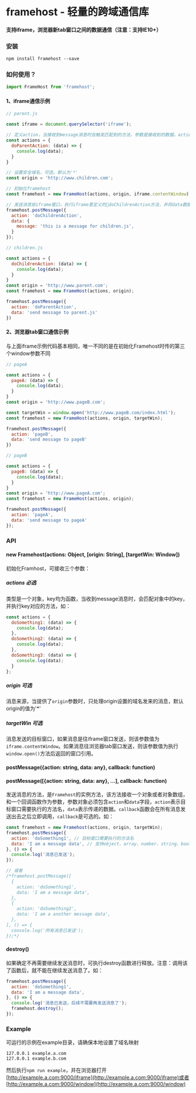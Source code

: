 # framehost - 轻量的跨域通信库

#### 支持iframe，浏览器新tab窗口之间的数据通信（注意：支持IE10+）

### 安装
```
npm install framehost --save
```

### 如何使用？
```javascript
import FrameHost from 'framehost';
```
#### 1、iframe通信示例
```javascript
// parent.js

const iframe = document.querySelector('iframe');

// 定义action，当接收到message消息时会触发匹配到的方法，参数是接收到的数据。action对象里可定义多个方法
const actions = {
  doParentAction: (data) => {
    console.log(data);
  }
}

// 设置安全域名，可选，默认为'*'
const origin = 'http://www.children.com';

// 初始化framehost
const framehost = new FrameHost(actions, origin, iframe.contentWindow);

// 发送消息给iframe窗口，执行iframe里定义的doChildrenAction方法，并将data数据传过去，data数据可以是object、number、string、boolean、array
framehost.postMessage({
  action: 'doChildrenAction',
  data: {
    message: 'this is a message for children.js',
  }
});
```

```javascript
// children.js

const actions = {
  doChildrenAction: (data) => {
    console.log(data);
  }
}
const origin = 'http://www.parent.com';
const framehost = new FrameHost(actions, origin);

framehost.postMessage({
  action: 'doParentAction',
  data: 'send message to parent.js'
})
```

#### 2、浏览器tab窗口通信示例
与上面iframe示例代码基本相同，唯一不同的是在初始化Framehost时传的第三个window参数不同
```javascript
// pageA

const actions = {
  pageA: (data) => {
    console.log(data);
  }
}
const origin = 'http://www.pageB.com';

const targetWin = window.open('http://www.pageB.com/index.html');
const framehost = new FrameHost(actions, origin, targetWin);

framehost.postMessage({
  action: 'pageB',
  data: 'send message to pageB'
})
```

```javascript
// pageB

const actions = {
  pageB: (data) => {
    console.log(data);
  }
}
const origin = 'http://www.pageA.com';
const framehost = new FrameHost(actions, origin);

framehost.postMessage({
  action: 'pageA',
  data: 'send message to pageA'
});
```

### API
#### new Framehost(actions: Object, [origin: String], [targetWin: Window])
初始化Framhost，可接收三个参数：

##### actions 必选
类型是一个对象，key均为函数，当收到message消息时，会匹配对象中的key，并执行key对应的方法，如：
```javascript
const actions = {
  doSomething1: (data) => {
    console.log(data);
  },
  doSomething2: (data) => {
    console.log(data);
  },
  doSomething3: (data) => {
    console.log(data);
  }
};
```

##### origin 可选
消息来源，当提供了`origin`参数时，只处理origin设置的域名发来的消息，默认origin的值为'*'

##### targetWin 可选
消息发送的目标窗口，如果消息是往iframe窗口发送，则该参数值为`iframe.contentWindow`。如果消息往浏览器tab窗口发送，则该参数值为执行`window.open()`方法后返回的窗口引用。

#### postMessage({action: string, data: any}, callback: function)
#### postMessage([{action: string, data: any}, ...], callback: function)
发送消息的方法，是`Framehost`的实例方法，该方法接收一个对象或者对象数组，和一个回调函数作为参数，参数对象必须包含`action`和`data`字段，`action`表示目标窗口需要执行的方法名，`data`表示传递的数据。`callback`函数会在所有消息发送出去之后立即调用，`callback`是可选的。如：
```javascript
const framehost = new Framehost(actions, origin, targetWin);
framehost.postMessage({
  action: 'doSomething1', // 目标窗口需要执行的方法名
  data: 'I am a message data', // 支持object、array、number、string、boolean
}, () => {
  console.log('消息已发送');
});

// 或者
/*framehost.postMessage([
  {
    action: 'doSomething1',
    data: 'I am a message data',
  },
  {
    action: 'doSomething2',
    data: 'I am a another message data',
  },
], () => {
  console.log('所有消息已发送');
});*/
```

#### destroy()
如果确定不再需要继续发送消息时，可执行destroy函数进行释放。注意：调用该了函数后，就不能在继续发送消息了。如：
```javascript
framehost.postMessage({
  action: 'doSomething1',
  data: 'I am a message data',
}, () => {
  console.log('消息已发送，后续不需要再发送消息了');
  framehost.destroy();
});
```

### Example
可运行的示例在example目录，请确保本地设置了域名映射
```
127.0.0.1 example.a.com
127.0.0.1 example.b.com
```
然后执行`npm run example`，并在浏览器打开[http://example.a.com:9000/iframe](http://example.a.com:9000/iframe)或者[http://example.a.com:9000/window](http://example.a.com:9000/window)
